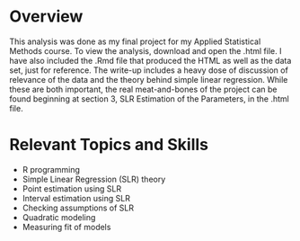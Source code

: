 # Overview
This analysis was done as my final project for my Applied Statistical Methods course. To view the analysis, download and open the .html file. I have also included the .Rmd file that produced the HTML as well as the data set, just for reference. The write-up includes a heavy dose of discussion of relevance of the data and the theory behind simple linear regression. While these are both important, the real meat-and-bones of the project can be found beginning at section 3, SLR Estimation of the Parameters, in the .html file.

# Relevant Topics and Skills
- R programming
- Simple Linear Regression (SLR) theory
- Point estimation using SLR
- Interval estimation using SLR
- Checking assumptions of SLR
- Quadratic modeling
- Measuring fit of models

